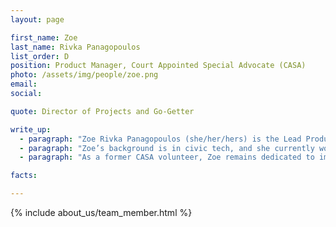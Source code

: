 ```yaml
---
layout: page

first_name: Zoe
last_name: Rivka Panagopoulos
list_order: D
position: Product Manager, Court Appointed Special Advocate (CASA)
photo: /assets/img/people/zoe.png
email: 
social:

quote: Director of Projects and Go-Getter

write_up:
  - paragraph: "Zoe Rivka Panagopoulos (she/her/hers) is the Lead Product Manager on the CASA project. Along with her fearless lead developers, Zoe helped build CASA Volunteer Tracking from the ground up in six months and released the first version in September 2020. CASA Volunteer Tracking helps CASA volunteers across the country log their time spent with youth in the foster care system, and serves as a management tool for staff supervisors overseeing volunteer activity. The application is currently being piloted by CASA / Prince George’s County in Maryland. As the Lead PM, Zoe works closely with stakeholders to assess needs and ideate short and long term solutions. She is the point person for all business oriented questions and decisions from open source contributors, and ensures that the platform is positioned for successful multitenancy use down the road. Other responsibilities include: epic and story writing, backlog refinement, quality assurance, release planning, and developing customer facing instructional content."
  - paragraph: "Zoe’s background is in civic tech, and she currently works as a digital consultant in the nonprofit space. She’s worked for large petition platforms such as Change.org, and small, innovative startups such as Brigade (now a part of Countable). Zoe believes that technology has the potential to inspire, empower, and advance society when it serves (and is built by) the people who use it, instead of those who fund, create, and attempt to control it. "
  - paragraph: "As a former CASA volunteer, Zoe remains dedicated to improving the lives of youth in the foster care system across America. One day, she hopes to serve as a foster or adoptive parent herself. In the meantime, she keeps herself busy as a foster parent to senior dogs."

facts:

---
```



{% include about_us/team_member.html %}

